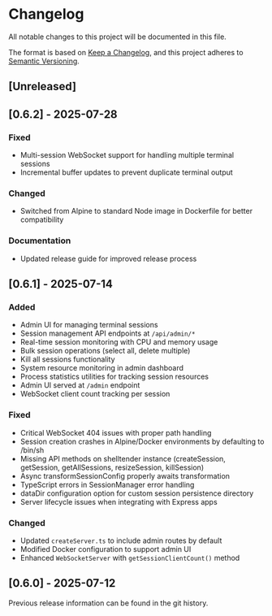 # Changelog

All notable changes to this project will be documented in this file.

The format is based on [Keep a Changelog](https://keepachangelog.com/en/1.0.0/),
and this project adheres to [Semantic Versioning](https://semver.org/spec/v2.0.0.html).

## [Unreleased]

## [0.6.2] - 2025-07-28

### Fixed
- Multi-session WebSocket support for handling multiple terminal sessions
- Incremental buffer updates to prevent duplicate terminal output

### Changed
- Switched from Alpine to standard Node image in Dockerfile for better compatibility

### Documentation
- Updated release guide for improved release process

## [0.6.1] - 2025-07-14

### Added
- Admin UI for managing terminal sessions
- Session management API endpoints at `/api/admin/*`
- Real-time session monitoring with CPU and memory usage
- Bulk session operations (select all, delete multiple)
- Kill all sessions functionality
- System resource monitoring in admin dashboard
- Process statistics utilities for tracking session resources
- Admin UI served at `/admin` endpoint
- WebSocket client count tracking per session

### Fixed
- Critical WebSocket 404 issues with proper path handling
- Session creation crashes in Alpine/Docker environments by defaulting to /bin/sh
- Missing API methods on shelltender instance (createSession, getSession, getAllSessions, resizeSession, killSession)
- Async transformSessionConfig properly awaits transformation
- TypeScript errors in SessionManager error handling
- dataDir configuration option for custom session persistence directory
- Server lifecycle issues when integrating with Express apps

### Changed
- Updated `createServer.ts` to include admin routes by default
- Modified Docker configuration to support admin UI
- Enhanced `WebSocketServer` with `getSessionClientCount()` method

## [0.6.0] - 2025-07-12

Previous release information can be found in the git history.